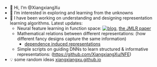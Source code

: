 - 👋 Hi, I’m @XiangxiangXu
- 👀 I’m interested in exploring and learning from the unknowns
- 🌱 I have been working on understanding and designing representation learning algorithms. Latest updates:
  - Neural feature learning in function space: [![blog](https://img.shields.io/badge/blog-gilearning.github.io-black)](https://gilearning.github.io/), [the JMLR paper](https://jmlr.org/papers/v25/23-1202.html)
  - Mathematical relations between different representations: (how different fancy designs capture the same information)
    -  [dependence induced representations](https://xiangxiangxu.com/media/documents/allerton2024.pdf)
  - Simple scripts on guiding DNNs to learn structured & informative representations: (https://github.com/XiangxiangXu/NFE)
- 💡 some random ideas [xiangxiangxu.github.io](https://xiangxiangxu.github.io/)
<!---
XiangxiangXu/XiangxiangXu is a ✨ special ✨ repository because its `README.md` (this file) appears on your GitHub profile.
You can click the Preview link to take a look at your changes.

--->
